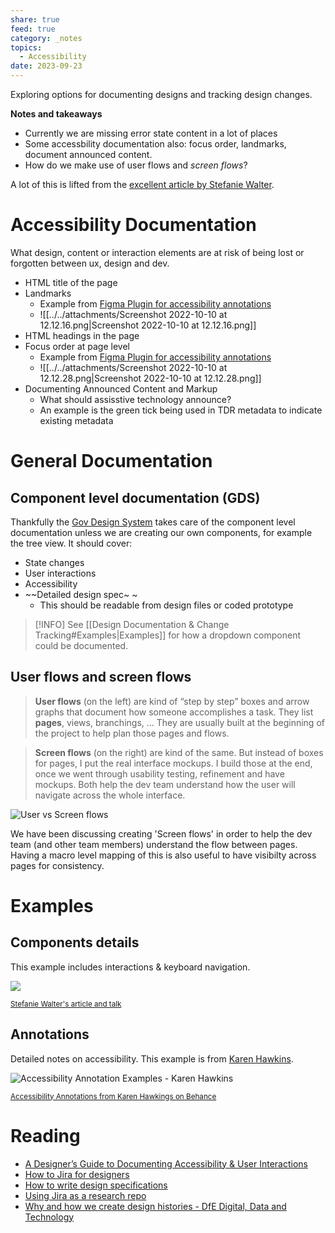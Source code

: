 ```yaml
---
share: true
feed: true
category: _notes
topics:
  - Accessibility
date: 2023-09-23
---
```




Exploring options for documenting designs and tracking design changes. 

**Notes and takeaways**
- Currently we are missing error state content in a lot of places
- Some accessbility documentation also: focus order, landmarks, document announced content.
- How do we make use of user flows and *screen flows*? 

A lot of this is lifted from the [excellent article by Stefanie Walter](https://stephaniewalter.design/blog/a-designers-guide-to-documenting-accessibility-user-interactions/). 

# Accessibility Documentation
What design, content or interaction elements are at risk of being lost or forgotten between ux, design and dev.

- HTML title of the page
- Landmarks
	- Example from [Figma Plugin for accessibility annotations](https://www.figma.com/community/file/984136149483735147)
	- ![[../../attachments/Screenshot 2022-10-10 at 12.12.16.png|Screenshot 2022-10-10 at 12.12.16.png]]
- HTML headings in the page
- Focus order at page level
	- Example from [Figma Plugin for accessibility annotations](https://www.figma.com/community/file/984136149483735147)
	- ![[../../attachments/Screenshot 2022-10-10 at 12.12.28.png|Screenshot 2022-10-10 at 12.12.28.png]]
- Documenting Announced Content and Markup
	- What should assisstive technology announce? 
	- An example is the green tick being used in TDR metadata to indicate existing metadata

# General Documentation
## Component level documentation (GDS)

Thankfully the [Gov Design System](https://design-system.service.gov.uk/) takes care of the component level documentation unless we are creating our own components, for example the tree view. It should cover:
- State changes
- User interactions
- Accessibility
- ~~Detailed design spec~ ~ 
	- This should be readable from design files or coded prototype

> [!INFO]
> See [[Design Documentation & Change Tracking#Examples|Examples]] for how a dropdown component could be documented.


## User flows and screen flows

> **User flows** (on the left) are kind of “step by step” boxes and arrow graphs that document how someone accomplishes a task. They list **pages**, views, branchings, … They are usually built at the beginning of the project to help plan those pages and flows.

> **Screen flows** (on the right) are kind of the same. But instead of boxes for pages, I put the real interface mockups. I build those at the end, once we went through usability testing, refinement and have mockups. Both help the dev team understand how the user will navigate across the whole interface.

![User vs Screen flows](https://stephaniewalter.design/wp-content/uploads/2022/03/20-userflow-2.jpg)

We have been discussing creating 'Screen flows' in order to help the dev team (and other team members) understand the flow between pages. Having a macro level mapping of this is also useful to have visibilty across pages for consistency.  

# Examples 

## Components details

This example includes interactions & keyboard navigation. 

![](https://stephaniewalter.design/wp-content/uploads/2022/03/08-interactionflow-2.jpg)

<small>[Stefanie Walter's article and talk](https://stephaniewalter.design/blog/a-designers-guide-to-documenting-accessibility-user-interactions/)</small>

## Annotations

Detailed notes on accessibility. This example is from [Karen Hawkins](https://www.behance.net/gallery/78024369/Accessibility-Annotation-Examples%20).

![Accessibility Annotation Examples - Karen Hawkins](https://mir-s3-cdn-cf.behance.net/project_modules/max_1200/5c22d778024369.5c992c3799637.png)

<small>[Accessibility Annotations from Karen Hawkings on Behance](https://www.behance.net/gallery/78024369/Accessibility-Annotation-Examples%20)</small>

# Reading 

- [A Designer’s Guide to Documenting Accessibility & User Interactions](https://stephaniewalter.design/blog/a-designers-guide-to-documenting-accessibility-user-interactions/) 
- [How to Jira for designers](https://medium.com/designing-atlassian/how-to-jira-for-designers-e37c354aa078)
- [How to write design specifications](https://northell.design/blog/how-to-write-the-design-specifications-quick-guide)
- [Using Jira as a research repo](https://uxdesign.cc/using-jira-as-a-research-repository-pros-cons-and-how-to-eb112936c1e8)
- [Why and how we create design histories - DfE Digital, Data and Technology](https://dfedigital.blog.gov.uk/2020/09/01/design-history/)